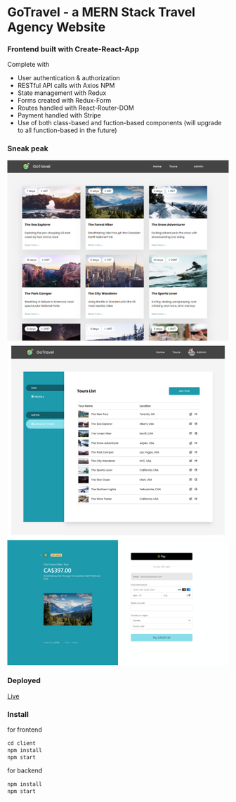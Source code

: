 # GoTravel - a MERN Stack Travel Agency Website

### Frontend built with Create-React-App

Complete with
  * User authentication & authorization
  * RESTful API calls with Axios NPM
  * State management with Redux
  * Forms created with Redux-Form
  * Routes handled with React-Router-DOM
  * Payment handled with Stripe
  * Use of both class-based and fuction-based components (will upgrade to all function-based in the future)

### Sneak peak
![Tours](./public/screenshots/tours.png)
![Admin Page](./public/screenshots/createtour.png)
![Stripe](./public/screenshots/stripe.png)

### Deployed 
[Live](https://go-travel-agency.herokuapp.com/)

### Install 

for frontend
```
cd client
npm install 
npm start
```

for backend
```
npm install 
npm start
```

